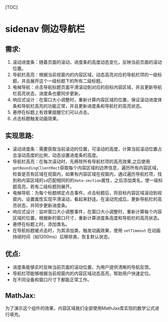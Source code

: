 

[TOC]

# sidenav 侧边导航栏

## 需求:

1. 滚动进度条：随着页面的滚动，进度条的高度动态变化，反映当前页面的滚动位置。
2. 导航栏高亮：根据当前视窗内的内容区域，动态高亮对应的导航栏项的一级标题，并且展开这个一级标题下的所有二级标题。
3. 电梯导航：点击导航标题页面平滑滚动到对应的目标内容区域，并且更新导航栏高亮状态，进度条也要同步更新。
4. 响应式设计：在窗口大小调整时，重新计算内容区域的位置，保证滚动进度体条和导航栏高亮的功能正常，并且更新进度条和导航栏的高亮状态。
5. 悬停在标题上有效果提醒它们可以点击。
6. 点击标题触发动画效果。

## 实现思路:

- 滚动进度条：需要获取当前滚动的位置，可滚动的高度，计算当前滚动位置占总滚动高度的比例，动态设置进度条的高度。
- 导航栏高亮：在每次滚动时，先移除所有导航栏项的高亮效果,之后使用 `getBoundingClientRect`获取每个内容区域的边界信息，遍历所有内容区域，检查是否有区域在视窗内，如果有内容区域在视窗内，通过遍历导航栏项，找到和内容区域的`id`匹配相同的的`data-section`属性，之后添加类名，使一级标题高亮，若有二级标题则展开。
- 电梯导航：为每个标题绑定点击事件，点击标题后，将目标内容区域滚动到视窗内，设置属性实现平滑滚动，看起来舒适。在滚动完成后，更新导航栏的高亮状态，并同步更新进度条。
- 响应式设计：监听窗口大小调整事件，在窗口大小调整时，重新计算每个内容区域的位置，根据新的窗口尺寸，重新计算进度条高度和导航栏的高亮状态。
- 悬停在标题上时，添加类名。
- 在导航标题被点击时，为其添加类，触发动画效果，使用 `setTimeout` 在动画持续时间（如1200ms）后移除类，恢复默认状态。

## 优点:

- 进度条能够实时反映当前页面的滚动位置，为用户提供清晰的导航反馈。
- 导航栏项能够根据当前视窗内的内容区域动态高亮，帮助用户快速定位。
- 在不同设备和窗口尺寸下都能正常工作。

## MathJax:

为了演示这个组件的效果，内容区域我们全部使用MathJax库实现的数学公式进行填充。

